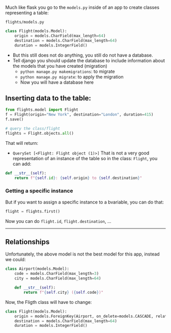 Much like flask you go to the `models.py` inside of an app to create classes representing a table:

`flights/models.py`
```python
class Flight(models.Model):
    origin = models.CharField(max_length=64)
    destination = models.CharField(max_length=64)
    duration = models.IntegerField()
```

- But this still does not do anything, you still do not have a database.
- Tell django you should update the database to include information about the models that you have created (migration)
    - `python manage.py makemigrations`: to migrate
    - `python manage.py migrate`: to apply the migration
    - Now you will have a database here

## Inserting data to the table:
```python
from flights.model import Flight
f = Flight(origin="New York", destination="London", duration=415)
f.save()

# query the class/flight
flights = Flight.objects.all()
```
That will return:
- `QuerySet [<Flight: Flight object (1)>]`
That is not a very good representation of an instance of the table so in the class: `Flight`, you can add:
```python
def __str__(self):
    return f"{self.id}: {self.origin} to {self.destination}"
```
### Getting a specific instance
But if you want to assign a specific instance to a bvariable, you can do that:
```python
flight = flights.first()
```
Now you can do `flight.id`, `flight.destination`, ...

---
## Relationships
Unfortunately, the above model is not the best model for this app, instead we could:
```python
class Airport(models.Model):
    code = models.CharField(max_length=3)
    city = models.CharField(max_length=64)

    def __str__(self):
        return f"{self.city} ({self.code})"
```
Now, the Fligth class will have to change:
```python
class Flight(models.Model):
    origin = models.ForeignKey(Airport, on_delete=models.CASCADE, related_name="") # so that when the 
    destination = models.CharField(max_length=64)
    duration = models.IntegerField()
```

